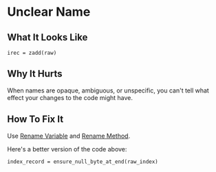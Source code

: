 # Unclear Name

## What It Looks Like

```
irec = zadd(raw)
```

## Why It Hurts

When names are opaque, ambiguous, or unspecific, you can't
tell what effect your changes to the code might have.

## How To Fix It

Use [Rename Variable](../refactorings/rename-variable.md)
and [Rename Method](../refactorings/rename-method.md).

Here's a better version of the code above:

```
index_record = ensure_null_byte_at_end(raw_index)
```
